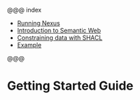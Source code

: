 @@@ index

* [Running Nexus](running-nexus.md)
* [Introduction to Semantic Web](intro-semantic-web.md)
* [Constraining data with SHACL](shacl.md)
* [Example](example.md)

@@@

# Getting Started Guide